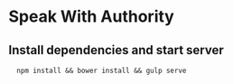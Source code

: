 # Speak With Authority

## Install dependencies and start server

```
  npm install && bower install && gulp serve

```
